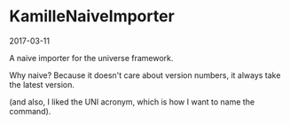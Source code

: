 KamilleNaiveImporter
=========================
2017-03-11



A naive importer for the universe framework.

Why naive? Because it doesn't care about version numbers, it always take the latest version.

(and also, I liked the UNI acronym, which is how I want to name the command).













